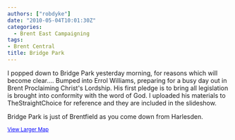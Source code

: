 ```yaml
---
authors: ["robdyke"]
date: "2010-05-04T10:01:30Z"
categories:
  - Brent East Campaigning
tags:
- Brent Central
title: Bridge Park
---
```

I popped down to Bridge Park yesterday morning, for reasons which will become clear.... Bumped into Errol Williams, preparing for a busy day out in Brent Proclaiming Christ's Lordship. His first pledge is to bring all legislation is brought into conformity with the word of God. I uploaded his materials to TheStraightChoice for reference and they are included in the slideshow.

Bridge Park is just of Brentfield as you come down from Harlesden.

<small><a href="http://maps.google.co.uk/maps?f=q&source=embed&hl=en&geocode=&q=bridge+park,+brentfield&sll=51.543883,-0.271654&sspn=0.001908,0.004603&ie=UTF8&hq=bridge+park,+brentfield&hnear=&ll=51.543883,-0.271654&spn=0.001908,0.004603&t=h" style="color:#0000FF;text-align:left">View Larger Map</a></small>